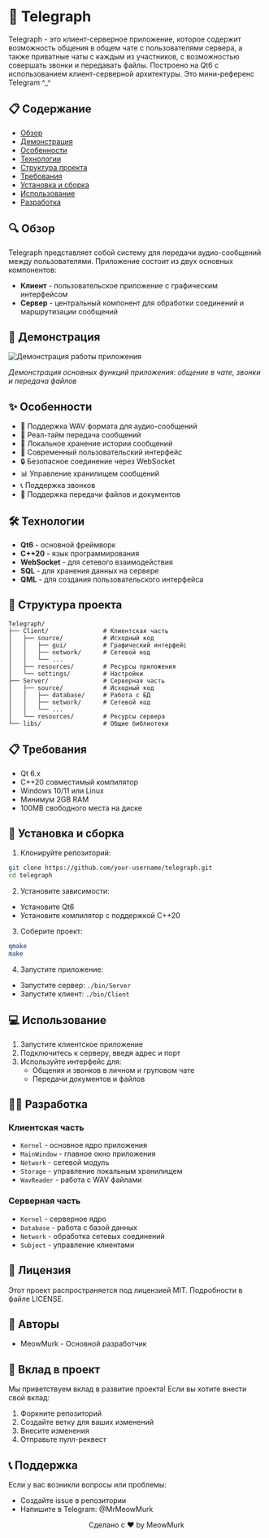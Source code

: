 # 🚀 Telegraph

Telegraph - это клиент-серверное приложение, которое содержит возможность общения в общем чате с пользователями сервера, а также приватные чаты с каждым из участников, с возможностью совершать звонки и передавать файлы. Построено на Qt6 с использованием клиент-серверной архитектуры. Это мини-референс Telegram ^_^

## 📋 Содержание
- [Обзор](#обзор)
- [Демонстрация](#демонстрация)
- [Особенности](#особенности)
- [Технологии](#технологии)
- [Структура проекта](#структура-проекта)
- [Требования](#требования)
- [Установка и сборка](#установка-и-сборка)
- [Использование](#использование)
- [Разработка](#разработка)

## 🔍 Обзор

Telegraph представляет собой систему для передачи аудио-сообщений между пользователями. Приложение состоит из двух основных компонентов:
- **Клиент** - пользовательское приложение с графическим интерфейсом
- **Сервер** - центральный компонент для обработки соединений и маршрутизации сообщений

## 🎥 Демонстрация

![Демонстрация работы приложения](demo.gif)

*Демонстрация основных функций приложения: общение в чате, звонки и передача файлов*

## ✨ Особенности

- 🎵 Поддержка WAV формата для аудио-сообщений
- 🔄 Реал-тайм передача сообщений
- 💾 Локальное хранение истории сообщений
- 🎨 Современный пользовательский интерфейс
- 🔒 Безопасное соединение через WebSocket
- 📊 Управление хранилищем сообщений
- 📞 Поддержка звонков
- 📁 Поддержка передачи файлов и документов

## 🛠 Технологии

- **Qt6** - основной фреймворк
- **C++20** - язык программирования
- **WebSocket** - для сетевого взаимодействия
- **SQL** - для хранения данных на сервере
- **QML** - для создания пользовательского интерфейса

## 📁 Структура проекта

```
Telegraph/
├── Client/               # Клиентская часть
│   ├── source/           # Исходный код
│   │   ├── gui/          # Графический интерфейс
│   │   ├── network/      # Сетевой код
│   │   └── ...
│   ├── resources/        # Ресурсы приложения
│   └── settings/         # Настройки
├── Server/               # Серверная часть
│   ├── source/           # Исходный код
│   │   ├── database/     # Работа с БД
│   │   ├── network/      # Сетевой код
│   │   └── ...
│   └── resources/        # Ресурсы сервера
└── libs/                 # Общие библиотеки
```

## 📋 Требования

- Qt 6.x
- C++20 совместимый компилятор
- Windows 10/11 или Linux
- Минимум 2GB RAM
- 100MB свободного места на диске

## 🚀 Установка и сборка

1. Клонируйте репозиторий:
```bash
git clone https://github.com/your-username/telegraph.git
cd telegraph
```

2. Установите зависимости:
- Установите Qt6
- Установите компилятор с поддержкой C++20

3. Соберите проект:
```bash
qmake
make
```

4. Запустите приложение:
- Запустите сервер: `./bin/Server`
- Запустите клиент: `./bin/Client`

## 💻 Использование

1. Запустите клиентское приложение
2. Подключитесь к серверу, введя адрес и порт
3. Используйте интерфейс для:
   - Общения и звонков в личном и груповом чате
   - Передачи документов и файлов

## 👩‍💻 Разработка

### Клиентская часть
- `Kernel` - основное ядро приложения
- `MainWindow` - главное окно приложения
- `Network` - сетевой модуль
- `Storage` - управление локальным хранилищем
- `WavReader` - работа с WAV файлами

### Серверная часть
- `Kernel` - серверное ядро
- `Database` - работа с базой данных
- `Network` - обработка сетевых соединений
- `Subject` - управление клиентами

## 📝 Лицензия

Этот проект распространяется под лицензией MIT. Подробности в файле LICENSE.

## 👥 Авторы

- MeowMurk - Основной разработчик

## 🤝 Вклад в проект

Мы приветствуем вклад в развитие проекта! Если вы хотите внести свой вклад:
1. Форкните репозиторий
2. Создайте ветку для ваших изменений
3. Внесите изменения
4. Отправьте пулл-реквест

## 📞 Поддержка

Если у вас возникли вопросы или проблемы:
- Создайте issue в репозитории
- Напишите в Telegram: @MrMeowMurk 


<p align="center">
  Сделано с ❤️ by MeowMurk
</p>

